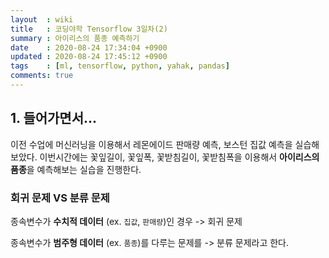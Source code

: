 ```yaml
---
layout  : wiki
title   : 코딩야학 Tensorflow 3일차(2)
summary : 아이리스의 품종 예측하기
date    : 2020-08-24 17:34:04 +0900
updated : 2020-08-24 17:45:12 +0900
tags    : [ml, tensorflow, python, yahak, pandas]
comments: true
---
```


## 1. 들어가면서...

이전 수업에 머신러닝을 이용해서 레몬에이드 판매량 예측, 보스턴 집값 예측을 실습해 보았다.
이번시간에는 꽃잎길이, 꽃잎폭, 꽃받침길이, 꽃받침폭을 이용해서 **아이리스의 품종**을 
예측해보는 실습을 진행한다.

### 회귀 문제 VS 분류 문제

종속변수가 **수치적 데이터** (ex. `집값`, `판매량`)인 경우 -> 회귀 문제

종속변수가 **범주형 데이터** (ex. `품종`)를 다루는 문제를 -> 분류 문제라고 한다.
